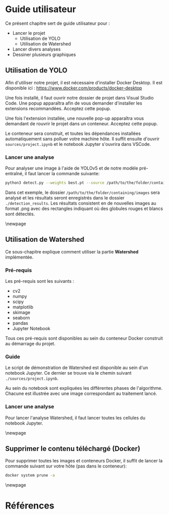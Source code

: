 # Guide utilisateur

Ce présent chapitre sert de guide utilisateur pour :

- Lancer le projet
  - Utilisation de YOLO
  - Utilisation de Watershed
- Lancer divers analyses
- Dessiner plusieurs graphiques

## Utilisation de YOLO

Afin d'utiliser notre projet, il est nécessaire d'installer Docker Desktop. Il est disponible ici : https://www.docker.com/products/docker-desktop

Une fois installé, il faut ouvrir notre dossier de projet dans Visual Studio Code. Une popup apparaîtra afin de vous demander d'installer les extensions recommandées. Acceptez cette popup.

Une fois l'extension installée, une nouvelle pop-up apparaîtra vous demandant de rouvrir le projet dans un conteneur. Acceptez cette popup.

Le conteneur sera construit, et toutes les dépendances installées automatiquement sans polluer votre machine hôte. Il suffit ensuite d'ouvrir `sources/project.ipynb` et le notebook Jupyter s'ouvrira dans VSCode.

### Lancer une analyse

Pour analyser une image à l'aide de YOLOv5 et de notre modèle pré-entraîné, il faut lancer la commande suivante:

```{.sh caption="Lancement d'une analyse via YOLO v5"}
python3 detect.py --weights best.pt --source /path/to/the/folder/containing/images --project ./detection_results
```

Dans cet exemple, le dossier `/path/to/the/folder/containing/images` sera analysé et les résultats seront enregistrés dans le dossier `./detection_results`. Les résultats consistent en de nouvelles images au format .png avec des rectangles indiquant où des globules rouges et blancs sont détectés.

\newpage

## Utilisation de Watershed

Ce sous-chapitre explique comment utiliser la partie **Watershed** implémentée.

### Pré-requis

Les pré-requis sont les suivants :

- cv2
- numpy
- scipy
- matplotlib
- skimage
- seaborn
- pandas
- Jupyter Notebook

Tous ces pré-requis sont disponibles au sein du conteneur Docker construit au démarrage du projet.

### Guide

Le script de démonstration de Watershed est disponible au sein d'un notebook Jupyter.
Ce dernier se trouve via le chemin suivant `./sources/project.ipynb`.

Au sein du notebook sont expliquées les différentes phases de l'algorithme.
Chacune est illustrée avec une image correspondant au traitement lancé.

### Lancer une analyse

Pour lancer l'analyse Watershed, il faut lancer toutes les cellules du notebook Jupyter.

\newpage

## Supprimer le contenu téléchargé (Docker)
Pour supprimer toutes les images et conteneurs Docker, il suffit de lancer la commande suivant sur votre hôte (pas dans le conteneur):

```{.sh caption="Suppression des conteneurs Docker"}
docker system prune -a
```

\newpage

# Références
